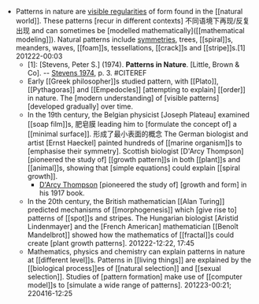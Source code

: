 - Patterns in nature are [visible regularities](((jCBLIut7Q))) of form found in the [[natural world]]. These patterns [recur in different contexts] 不同语境下再现/反复出现 and can sometimes be [modelled mathematically]([[mathematical modeling]]). Natural patterns include [symmetries]([[symmetry]]), trees, [[spiral]]s, meanders, waves, [[foam]]s, tessellations, [[crack]]s and [[stripe]]s.[1] 
201222-00:03
    - [1]: [Stevens, Peter S.] (1974). __Patterns in Nature__. [Little, Brown & Co]. -- [Stevens 1974](https://en.wikipedia.org/wiki/Patterns_in_nature#CITEREFStevens1974), p. 3. #CITEREF
    - Early [[Greek philosopher]]s studied pattern, with [[Plato]], [[Pythagoras]] and [[Empedocles]] [attempting to explain] [[order]] in nature. The [modern understanding] of [visible patterns] [developed gradually] over time.
    - In the 19th century, the Belgian physicist [Joseph Plateau] examined [[soap film]]s, 肥皂膜 leading him to [formulate the concept of] a [[minimal surface]]. 形成了最小表面的概念 The German biologist and artist [Ernst Haeckel] painted hundreds of [[marine organism]]s to [emphasise their symmetry]. Scottish biologist [D'Arcy Thompson] [pioneered the study of] [[growth pattern]]s in both [[plant]]s and [[animal]]s, showing that [simple equations] could explain [[spiral growth]]. 
        - [D'Arcy Thompson](https://en.wikipedia.org/wiki/File:Drcy.svg) [pioneered the study of] [growth and form] in his 1917 book.
    - In the 20th century, the British mathematician [[Alan Turing]] predicted mechanisms of [[morphogenesis]] which [give rise to] patterns of [[spot]]s and stripes. The Hungarian biologist [Aristid Lindenmayer] and the [French American] mathematician [[Benoît Mandelbrot]] showed how the mathematics of [[fractal]]s could create [plant growth patterns].
201222-12:22, 17:45
    - Mathematics, physics and chemistry can explain patterns in nature at [[different level]]s. Patterns in [[living things]] are explained by the [[biological process]]es of [[natural selection]] and [[sexual selection]]. Studies of [pattern formation] make use of [[computer model]]s to [simulate a wide range of patterns].
201223-00:21; 220416-12:25
